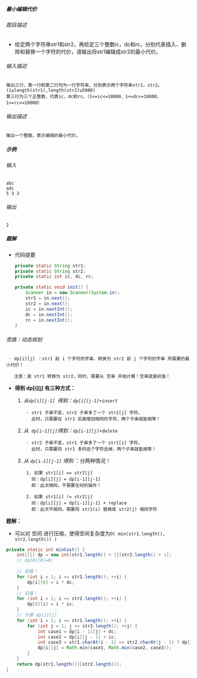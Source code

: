 ##### 最小编辑代价

###### 题目描述

+ 给定两个字符串str1和str2，再给定三个整数ic，dc和rc，分别代表插入、删除和替换一个字符的代价，请输出将str1编辑成str2的最小代价。

###### 输入描述

```
输出三行，第一行和第二行均为一行字符串，分别表示两个字符串str1，str2。
(1≤length(str1),length(str2)≤5000)
第三行为三个正整数，代表ic，dc和rc。（1<=ic<=10000、1<=dc<=10000、1<=rc<=10000）
```

###### 输出描述

```
输出一个整数，表示编辑的最小代价。
```

##### 示例

###### 输入

```
abc
adc
5 3 2
```

###### 输出

```
2
```

##### 题解

+ 代码提要

  ```java
  private static String str1;
  private static String str2;
  private static int ic, dc, rc;
  
  private static void init() {
      Scanner in = new Scanner(System.in);
      str1 = in.next();
      str2 = in.next();
      ic = in.nextInt();
      dc = in.nextInt();
      rc = in.nextInt();
  }
  ```
  

###### 思路：动态规划

```
 · dp[i][j] ：str1 前 i 个字符的字串，转换为 str2 前 j 个字符的字串 所需要的最小代价！
 
   注意：是 str1 转换为 str2，同时，需要从 空串 开始计算！空串就是初值！
```

+ **得到 dp\[i][j] 有三种方式：**

  1. *从`dp[i][j-1] `得到：`dp[i][j-1]+insert`*

     ```
      · str1 子串不变，str2 子串多了一个 str2[j] 字符。
      	此时，只需要在 str1 后面增加相同的字符，两个子串就能相等！
     ```

  2. *从` dp[i-1][j]`得到：`dp[i-1][j]+delete`*

     ```
      · str2 子串不变，str1 子串多了一个 str1[i] 字符。
      	此时，只需要将 str1 多的这个字符去掉，两个子串就能相等！
     ```

  3. *从 `dp[i-1][j-1]` 得到*  ：分两种情况！

     ```
      1. 如果 str1[i] == str2[j] 
      	则：dp[i][j] = dp[i-1][j-1] 
      	即：此次相同，不需要任何的操作！
         
      2. 如果 str1[i] != str2[j]
      	则：dp[i][j] = dp[i-1][j-1] + replace
      	即：此次不相同，需要将 str1(i) 替换成 str2(j) 相同字符
     ```

**题解：**

+ 可以对 空间 进行压缩，使得空间复杂度为`O( min(str1.length(), str2.length()) )`

```java
private static int minCost() {
    int[][] dp = new int[str1.length() + 1][str2.length() + 1];
    // dp[0][0]=0;
    
    // 初值！
    for (int i = 1; i <= str1.length(); ++i) {
        dp[i][0] = i * dc;
    }
    // 初值！
    for (int i = 1; i <= str2.length(); ++i) {
        dp[0][i] = i * ic;
    }
    // 计算 dp[i][j]
    for (int i = 1; i <= str1.length(); ++i) {
        for (int j = 1; j <= str2.length(); ++j) {
            int case1 = dp[i - 1][j] + dc;
            int case2 = dp[i][j - 1] + ic;
            int case3 = str1.charAt(i - 1) == str2.charAt(j - 1) ? dp[i - 1][j - 1] : dp[i - 1][j - 1] + rc;
            dp[i][j] = Math.min(case1, Math.min(case2, case3));
        }
    }
    return dp[str1.length()][str2.length()];
}
```
